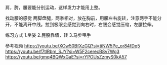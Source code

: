 肩，胯，腰要能分别运动，这样发力才能用上整。

找动腰的感觉
两脚盘腿，两拳相对，放在胸前，用腰左右旋转，注意两手不能分开，不能离开中线。拉到极限会感觉到向右时，右腰会感觉压缩，左腰拉伸。


练习方式
1.坐姿
2.屁股靠墙，转
3.马步甩手

参考视频
https://youtu.be/XCw50BfXzGQ?si=tiNW5Pe_or84fDq5
https://youtu.be/f7tlRbm_SJY?si=W5F2cerecB8v7Wg3
https://youtu.be/gmq4BQWxGaE?si=rYPOUsZzmyS0kA57

